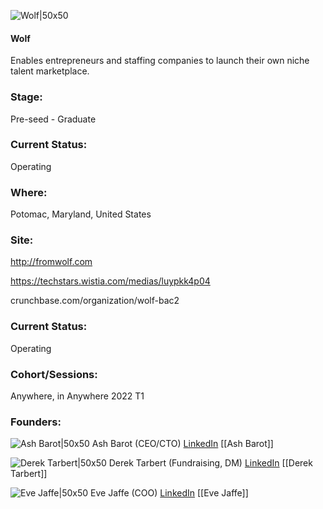 

![Wolf|50x50](https://apimg.techstars.com/connect/images/image_files/61e854bf971cb10008bac0b0/original/3.jpg)

#### Wolf
Enables entrepreneurs and staffing companies to launch their own niche talent marketplace.

### Stage: 
Pre-seed - Graduate 

### Current Status: 
Operating

### Where:
Potomac, Maryland, United States

### Site:
http://fromwolf.com

https://techstars.wistia.com/medias/luypkk4p04

crunchbase.com/organization/wolf-bac2

### Current Status: 
Operating

### Cohort/Sessions: 
Anywhere, in Anywhere 2022 T1

### Founders: 

![Ash Barot|50x50](https://apimg.techstars.com/connect/images/image_files/61fc4c55a8f0dd026aaff737/original/IMG_0028_Original_2.jpg) Ash Barot (CEO/CTO) [LinkedIn](https://linkedin.com/in/ashbarot) [[Ash Barot]]

![Derek Tarbert|50x50](https://www.f6s.com/content-resource/profiles/2773525_th2.jpg) Derek Tarbert (Fundraising, DM) [LinkedIn](https://linkedin.com/in/derek-tarbert-a910a8ab) [[Derek Tarbert]]

![Eve Jaffe|50x50](https://apimg.techstars.com/connect/images/image_files/61dda8358847a2000910c605/original/1539618115248.jpg) Eve Jaffe (COO) [LinkedIn](https://linkedin.com/in/ashbarot) [[Eve Jaffe]]


